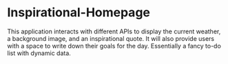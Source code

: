 # Inspirational-Homepage
This application interacts with different APIs to display the current weather, a background image, and an inspirational quote. It will also provide users with a space to write down their goals for the day. Essentially a fancy to-do list with dynamic data.
